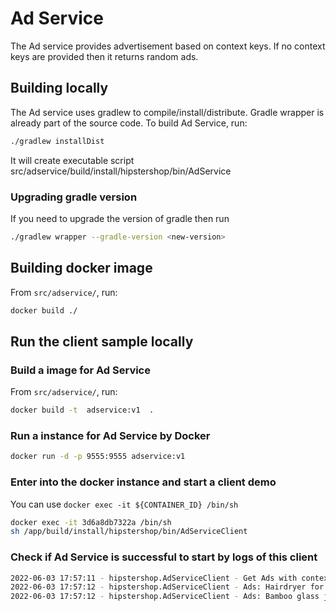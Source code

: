 # Ad Service

The Ad service provides advertisement based on context keys. If no context keys
are provided then it returns random ads.

## Building locally

The Ad service uses gradlew to compile/install/distribute. Gradle wrapper is
already part of the source code. To build Ad Service, run:

```sh
./gradlew installDist
```

It will create executable script src/adservice/build/install/hipstershop/bin/AdService

### Upgrading gradle version

If you need to upgrade the version of gradle then run

```sh
./gradlew wrapper --gradle-version <new-version>
```

## Building docker image

From `src/adservice/`, run:

```sh
docker build ./
```

## Run the client sample locally

### Build a image for Ad Service

From `src/adservice/`, run:

```sh
docker build -t  adservice:v1  . 
```

### Run a instance for Ad Service by Docker

```sh
docker run -d -p 9555:9555 adservice:v1 
```

### Enter into the docker instance and start a client demo

You can use `docker exec -it ${CONTAINER_ID} /bin/sh`

```sh
docker exec -it 3d6a8db7322a /bin/sh
sh /app/build/install/hipstershop/bin/AdServiceClient
```

### Check if Ad Service is successful to start by logs of this client

```sh
2022-06-03 17:57:11 - hipstershop.AdServiceClient - Get Ads with context camera ... trace_id= span_id= trace_flags= 
2022-06-03 17:57:12 - hipstershop.AdServiceClient - Ads: Hairdryer for sale. 50% off. trace_id= span_id= trace_flags= 
2022-06-03 17:57:12 - hipstershop.AdServiceClient - Ads: Bamboo glass jar for sale. 10% off. trace_id= span_id= trace_flags= 
```
